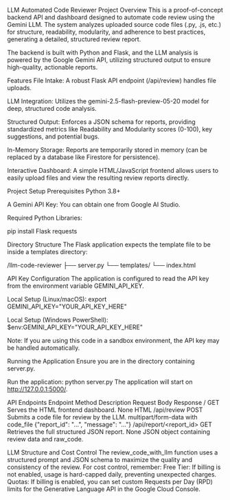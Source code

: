 LLM Automated Code Reviewer
Project Overview
This is a proof-of-concept backend API and dashboard designed to automate code review using the Gemini LLM. The system analyzes uploaded source code files (.py, .js, etc.) for structure, readability, modularity, and adherence to best practices, generating a detailed, structured review report.

The backend is built with Python and Flask, and the LLM analysis is powered by the Google Gemini API, utilizing structured output to ensure high-quality, actionable reports.

Features
File Intake: A robust Flask API endpoint (/api/review) handles file uploads.

LLM Integration: Utilizes the gemini-2.5-flash-preview-05-20 model for deep, structured code analysis.

Structured Output: Enforces a JSON schema for reports, providing standardized metrics like Readability and Modularity scores (0-100), key suggestions, and potential bugs.

In-Memory Storage: Reports are temporarily stored in memory (can be replaced by a database like Firestore for persistence).

Interactive Dashboard: A simple HTML/JavaScript frontend allows users to easily upload files and view the resulting review reports directly.

Project Setup
Prerequisites
Python 3.8+

A Gemini API Key: You can obtain one from Google AI Studio.

Required Python Libraries:

pip install Flask requests

Directory Structure
The Flask application expects the template file to be inside a templates directory:

/llm-code-reviewer
├── server.py
└── templates/
    └── index.html

API Key Configuration
The application is configured to read the API key from the environment variable GEMINI_API_KEY.

Local Setup (Linux/macOS):
export GEMINI_API_KEY="YOUR_API_KEY_HERE"

Local Setup (Windows PowerShell):
$env:GEMINI_API_KEY="YOUR_API_KEY_HERE"

Note: If you are using this code in a sandbox environment, the API key may be handled automatically.

Running the Application
Ensure you are in the directory containing server.py.

Run the application:
python server.py
The application will start on http://127.0.0.1:5000/.

API Endpoints
Endpoint                Method      Description                                     Request Body                            Response
/                       GET         Serves the HTML frontend dashboard.             None                                    HTML
/api/review             POST        Submits a code file for review by the LLM.      multipart/form-data with code_file      {"report_id": "...", "message": "..."}
/api/report/<report_id> GET         Retrieves the full structured JSON report.      None                                    JSON object containing review data and raw_code.

LLM Structure and Cost Control
The review_code_with_llm function uses a structured prompt and JSON schema to maximize the quality and consistency of the review. For cost control, remember:
Free Tier: If billing is not enabled, usage is hard-capped daily, preventing unexpected charges.
Quotas: If billing is enabled, you can set custom Requests per Day (RPD) limits for the Generative Language API in the Google Cloud Console.